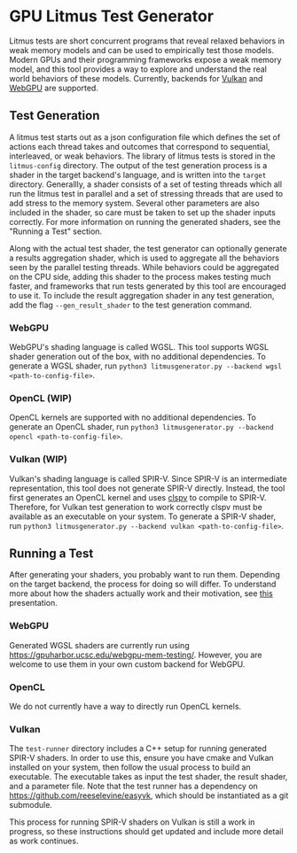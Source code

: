 # GPU Litmus Test Generator

Litmus tests are short concurrent programs that reveal relaxed behaviors in weak memory models and can be used to empirically test those models. Modern GPUs and their programming frameworks expose a weak memory model, and this tool provides a way to explore and understand the real world behaviors of these models. Currently, backends for [Vulkan](https://www.vulkan.org/) and [WebGPU](https://web.dev/gpu/) are supported.

## Test Generation
A litmus test starts out as a json configuration file which defines the set of actions each thread takes and outcomes that correspond to sequential, interleaved, or weak behaviors. The library of litmus tests is stored in the `litmus-config` directory. The output of the test generation process is a shader in the target backend's language, and is written into the `target` directory. Generallly, a shader consists of a set of testing threads which all run the litmus test in parallel and a set of stressing threads that are used to add stress to the memory system. Several other parameters are also included in the shader, so care must be taken to set up the shader inputs correctly. For more information on running the generated shaders, see the "Running a Test" section.

Along with the actual test shader, the test generator can optionally generate a results aggregation shader, which is used to aggregate all the behaviors seen by the parallel testing threads. While behaviors could be aggregated on the CPU side, adding this shader to the process makes testing much faster, and frameworks that run tests generated by this tool are encouraged to use it. To include the result aggregation shader in any test generation, add the flag `--gen_result_shader` to the test generation command.

### WebGPU
WebGPU's shading language is called WGSL. This tool supports WGSL shader generation out of the box, with no additional dependencies. To generate a WGSL shader, run `python3 litmusgenerator.py --backend wgsl <path-to-config-file>`.

### OpenCL (WIP)
OpenCL kernels are supported with no additional dependencies. To generate an OpenCL shader, run `python3 litmusgenerator.py --backend opencl <path-to-config-file>`.

### Vulkan (WIP)
Vulkan's shading language is called SPIR-V. Since SPIR-V is an intermediate representation, this tool does not generate SPIR-V directly. Instead, the tool first generates an OpenCL kernel and uses [clspv](https://github.com/google/clspv) to compile to SPIR-V. Therefore, for Vulkan test generation to work correctly clspv must be available as an executable on your system. To generate a SPIR-V shader, run `python3 litmusgenerator.py --backend vulkan <path-to-config-file>`.

## Running a Test
After generating your shaders, you probably want to run them. Depending on the target backend, the process for doing so will differ. To understand more about how the shaders actually work and their motivation, see [this](https://docs.google.com/presentation/d/1Gr8zbiE8yfBaijAqniv_rJbvs_mJzKapvfBoHkTZNjQ/edit) presentation.

### WebGPU
Generated WGSL shaders are currently run using https://gpuharbor.ucsc.edu/webgpu-mem-testing/. However, you are welcome to use them in your own custom backend for WebGPU.

### OpenCL
We do not currently have a way to directly run OpenCL kernels.

### Vulkan
The `test-runner` directory includes a C++ setup for running generated SPIR-V shaders. In order to use this, ensure you have cmake and Vulkan installed on your system, then follow the usual process to build an executable. The executable takes as input the test shader, the result shader, and a parameter file. Note that the test runner has a dependency on https://github.com/reeselevine/easyvk, which should be instantiated as a git submodule.

This process for running SPIR-V shaders on Vulkan is still a work in progress, so these instructions should get updated and include more detail as work continues.
